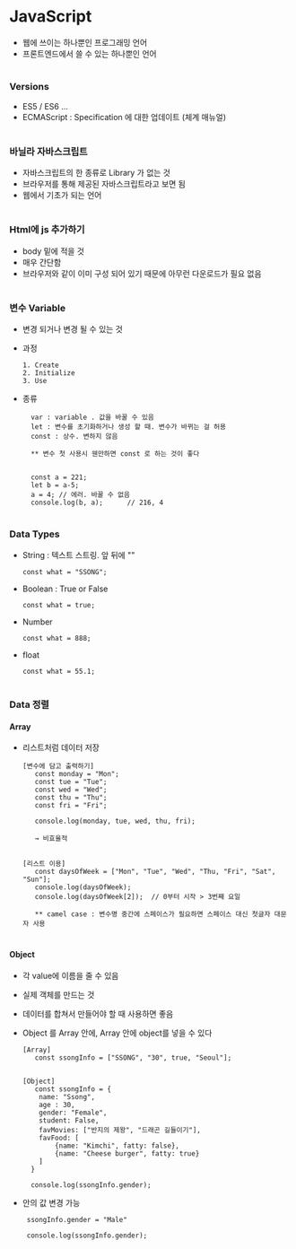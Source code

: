 # JavaScript 
- 웹에 쓰이는 하나뿐인 프로그래밍 언어 
- 프론트엔드에서 쓸 수 있는 하나뿐인 언어 

#
### Versions 
- ES5 / ES6 ...
- ECMAScript : Specification 에 대한 업데이트 (체계 매뉴얼) 

#
### 바닐라 자바스크립트 
- 자바스크립트의 한 종류로 Library 가 없는 것 
- 브라우저를 통해 제공된 자바스크립트라고 보면 됨  
- 웹에서 기초가 되는 언어 

#
### Html에 js 추가하기  
 - body 밑에 적을 것 
 - 매우 간단함
 - 브라우저와 같이 이미 구성 되어 있기 때문에 아무런 다운로드가 필요 없음 
 
#
### 변수 Variable 
- 변경 되거나 변경 될 수 있는 것 
- 과정 

      1. Create
      2. Initialize 
      3. Use 

- 종류 

	    var : variable . 값을 바꿀 수 있음 
	    let : 변수를 초기화하거나 생성 할 때. 변수가 바뀌는 걸 허용 
	    const : 상수. 변하지 않음 

	    ** 변수 첫 사용시 웬만하면 const 로 하는 것이 좋다 


	    const a = 221; 
	    let b = a-5;  
	    a = 4; // 에러. 바꿀 수 없음 
	    console.log(b, a);		// 216, 4 

# 
### Data Types 
- String : 텍스트 스트링. 앞 뒤에 "" 

      const what = "SSONG";

- Boolean : True or False 

      const what = true;   

- Number 

      const what = 888; 

- float 

      const what = 55.1; 

#
### Data 정렬 

#### Array 
- 리스트처럼 데이터 저장 

      [변수에 담고 출력하기]
	     const monday = "Mon";
	     const tue = "Tue";
	     const wed = "Wed";
	     const thu = "Thu";
	     const fri = "Fri";

	     console.log(monday, tue, wed, thu, fri);    
	    
	     → 비효율적 


	  [리스트 이용] 
	     const daysOfWeek = ["Mon", "Tue", "Wed", "Thu, "Fri", "Sat", "Sun"];
  	     console.log(daysOfWeek);
	     console.log(daysOfWeek[2]);  // 0부터 시작 > 3번째 요일  

	     ** camel case : 변수명 중간에 스페이스가 필요하면 스페이스 대신 첫글자 대문자 사용


#
#### Object 
- 각 value에 이름을 줄 수 있음 
- 실제 객체를 만드는 것 
- 데이터를 합쳐서 만들어야 할 때 사용하면 좋음 
- Object 를 Array 안에, Array 안에 object를 넣을 수 있다 


      [Array]
	     const ssongInfo = ["SSONG", "30", true, "Seoul"];


	  [Object]
	     const ssongInfo = {
		  name: "Ssong", 
		  age : 30, 
		  gender: "Female",
		  student: False,
		  favMovies: ["반지의 제왕", "드래곤 길들이기"],
		  favFood: [
			  {name: "Kimchi", fatty: false}, 
			  {name: "Cheese burger", fatty: true}
		  ]
	    }

	    console.log(ssongInfo.gender); 

- 안의 값 변경 가능 

       ssongInfo.gender = "Male"

       console.log(ssongInfo.gender); 
 
 
